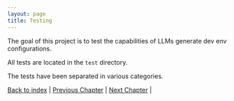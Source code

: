 ```yaml
---
layout: page
title: Testing
---
```


The goal of this project is to test the capabilities of LLMs generate dev env configurations.

All tests are located in the `test` directory.

The tests have been separated in various categories.

[Back to index](./index.md) |
[Previous Chapter](./implementation.md) |
[Next Chapter](./conclusion.md) |
